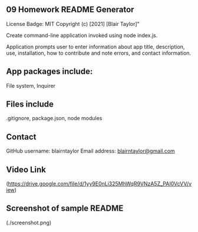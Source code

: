 ## 09 Homework README Generator

License Badge: MIT Copyright (c) [2021] [Blair Taylor]"

Create command-line application invoked using node index.js.

Application prompts user to enter information about app title, description, use, installation, how to contribute and note errors, and contact information.

## App packages include:

File system, Inquirer

## Files include

.gitignore, package.json, node modules

## Contact

GitHub username: blairntaylor
Email address: [blairntaylor@gmail.com](mailto:blairntaylor@gmail.com)

## Video Link

(https://drive.google.com/file/d/1yy9E0nLi325MhWqR9VNzA5Z_PAI0VcVV/view)

## Screenshot of sample README

(./screenshot.png)
